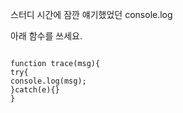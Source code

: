 스터디 시간에 잠깐 얘기했었던 console.log

아래 함수를 쓰세요.

```

function trace(msg){
try{
console.log(msg);
}catch(e){}
}
```